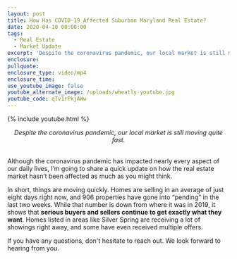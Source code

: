 ```yaml
---
layout: post
title: How Has COVID-19 Affected Suburban Maryland Real Estate?
date: 2020-04-10 00:00:00
tags:
  - Real Estate
  - Market Update
excerpt: 'Despite the coronavirus pandemic, our local market is still moving quite fast.'
enclosure:
pullquote:
enclosure_type: video/mp4
enclosure_time:
use_youtube_image: false
youtube_alternate_image: /uploads/wheatly-youtube.jpg
youtube_code: qTv1rPkjAWw
---
```


{% include youtube.html %}

<center><em>Despite the coronavirus pandemic, our local market is still moving quite fast.</em></center>

<br>Although the coronavirus pandemic has impacted nearly every aspect of our daily lives, I’m going to share a quick update on how the real estate market hasn’t been affected as much as you might think.

In short, things are moving quickly. Homes are selling in an average of just eight days right now, and 906 properties have gone into “pending” in the last two weeks. While that number is down from where it was in 2019, it shows that **serious buyers and sellers continue to get exactly what they want**. Homes listed in areas like Silver Spring are receiving a lot of showings right away, and some have even received multiple offers.

If you have any questions, don't hesitate to reach out. We look forward to hearing from you.
